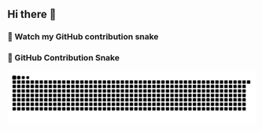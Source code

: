 ## Hi there 👋

### 🐍 Watch my GitHub contribution snake

### 🐍 GitHub Contribution Snake

![Snake animation](https://github.com/rezangit/rezangit/blob/output/github-contribution-grid-snake-dark.svg)


